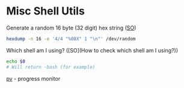 # Misc Shell Utils

Generate a random 16 byte (32 digit) hex string ([SO](http://stackoverflow.com/a/34329057/125246))

```bash
hexdump -n 16 -e '4/4 "%08X" 1 "\n"' /dev/random
```

Which shell am I using? ([SO](How to check which shell am I using?))

```sh
echo $0
# Will return -bash (for example)
```

[pv](https://linux.die.net/man/1/pv) - progress monitor